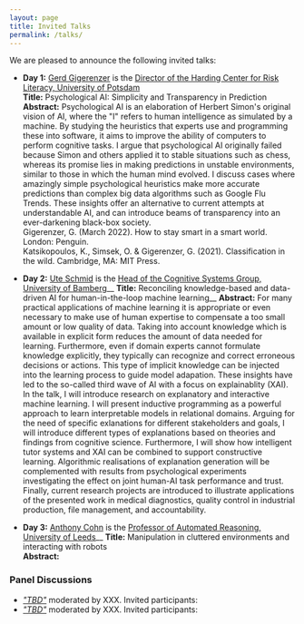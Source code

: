 ```yaml
---
layout: page
title: Invited Talks
permalink: /talks/
---
```


We are pleased to announce the following invited talks:

- **Day 1:** [Gerd Gigerenzer](https://advancesincognitivesystems.github.io/acs/speakers/gerd_gigerenzer) is the [Director of the Harding Center for Risk Literacy, University of Potsdam](https://www.mpib-berlin.mpg.de/staff/gerd-gigerenzer)  
    **Title:** Psychological AI: Simplicity and Transparency in Prediction  
    **Abstract:** Psychological AI is an elaboration of Herbert Simon's original vision of AI, where the "I" refers to human intelligence as simulated by a machine. By studying the heuristics that experts use and programming these into software, it aims to improve the ability of computers to perform cognitive tasks. I argue that psychological AI originally failed because Simon and others applied it to stable situations such as chess, whereas its promise lies in making predictions in unstable environments, similar to those in which the human mind evolved. I discuss cases where amazingly simple psychological heuristics make more accurate predictions than complex big data algorithms such as Google Flu Trends. These insights offer an alternative to current attempts at understandable AI, and can introduce beams of transparency into an ever-darkening black-box society.  
    Gigerenzer, G. (March 2022). How to stay smart in a smart world. London: Penguin.  
    Katsikopoulos, K., Simsek, O. & Gigerenzer, G. (2021). Classification in the wild. Cambridge, MA: MIT Press.
    


- **Day 2:** [Ute Schmid](https://advancesincognitivesystems.github.io/acs/speakers/ute_schmid) is the [Head of the Cognitive Systems Group, University of Bamberg](https://www.mpib-berlin.mpg.de/staff/gerd-gigerenzer)__
    **Title:** Reconciling knowledge-based and data-driven AI for human-in-the-loop machine learning__
    **Abstract:** For many practical applications of machine learning it is appropriate or even necessary to make use of human expertise to compensate a too small amount or low quality of data. Taking into account knowledge which is available in explicit form reduces the amount of data needed for learning. Furthermore, even if domain experts cannot formulate knowledge explicitly, they typically can recognize and correct erroneous decisions or actions. This type of implicit knowledge can be injected into the learning process to guide model adapation. These insights have led to the so-called third wave of AI with a focus on explainablity (XAI). In the talk, I will
introduce research on explanatory and interactive machine learning. I will present inductive programming as a powerful approach to learn interpretable models in relational domains. Arguing for the need of specific exlanations for different stakeholders and goals, I will introduce different types of explanations based on theories and findings from cognitive science. Furthermore, I will show how intelligent tutor systems and XAI can be combined to support constructive learning. Algorithmic realisations of explanation generation will be complemented with results from psychological experiments investigating the effect on joint human-AI task performance and trust. Finally, current research projects are introduced to illustrate applications of the presented work in medical diagnostics, quality control in industrial production, file management, and accountability.

- **Day 3:**  [Anthony Cohn](https://advancesincognitivesystems.github.io/acs/speakers/Anthony_Cohn) is the  [Professor of Automated Reasoning, University of Leeds](https://eps.leeds.ac.uk/computing/staff/76/professor-anthony-g-cohn-freng-ceng-citp)__
    **Title:** Manipulation in cluttered environments and interacting with robots  
    **Abstract:** 
    


### Panel Discussions

- [_"TBD"_](https://advancesincognitivesystems.github.io/acs/day2/)   moderated by XXX. Invited participants: 
- [_"TBD"_](https://advancesincognitivesystems.github.io/acs/day3/)   moderated by XXX. Invited participants:
